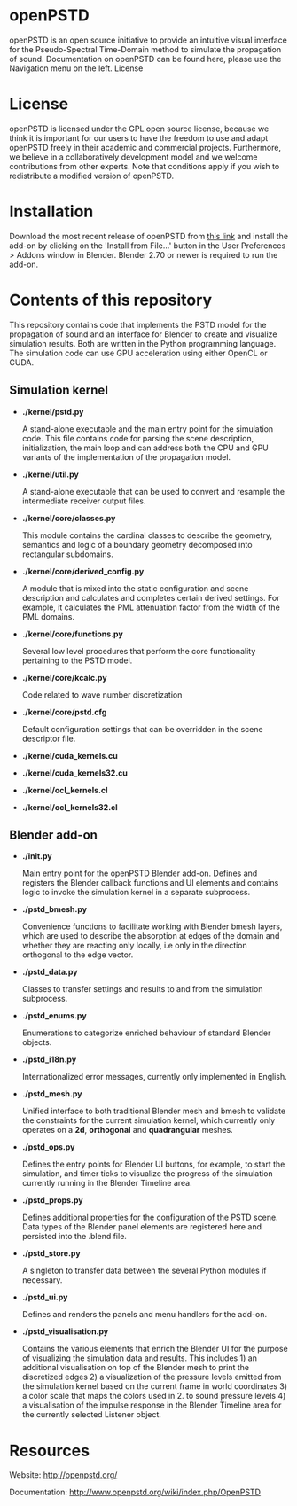 openPSTD
========

openPSTD is an open source initiative to provide an intuitive visual interface for the Pseudo-Spectral Time-Domain method to simulate the propagation of sound. Documentation on openPSTD can be found here, please use the Navigation menu on the left.
License

License
=======

openPSTD is licensed under the GPL open source license, because we think it is important for our users to have the freedom to use and adapt openPSTD freely in their academic and commercial projects. Furthermore, we believe in a collaboratively development model and we welcome contributions from other experts. Note that conditions apply if you wish to redistribute a modified version of openPSTD. 

Installation
============

Download the most recent release of openPSTD from [this link](http://openpstd.org/Download%20openPSTD.html) and install the add-on by clicking on the 'Install from File...' button in the User Preferences > Addons window in Blender. Blender 2.70 or newer is required to run the add-on.

Contents of this repository
=============================
This repository contains code that implements the PSTD model for the propagation of sound and an interface for Blender to create and visualize simulation results. Both are written in the Python programming language. The simulation code can use GPU acceleration using either OpenCL or CUDA.

Simulation kernel
-----------------

* **./kernel/pstd.py**

  A stand-alone executable and the main entry point for the simulation code. This file contains code for parsing the scene description, initialization, the main loop and can address both the CPU and GPU variants of the implementation of the propagation model.

* **./kernel/util.py**

  A stand-alone executable that can be used to convert and resample the intermediate receiver output files.

* **./kernel/core/classes.py**

  This module contains the cardinal classes to describe the geometry, semantics and logic of a boundary geometry decomposed into rectangular subdomains.

* **./kernel/core/derived_config.py**

  A module that is mixed into the static configuration and scene description and calculates and completes certain derived settings. For example, it calculates the PML attenuation factor from the width of the PML domains. 

* **./kernel/core/functions.py**

  Several low level procedures that perform the core functionality pertaining to the PSTD model.

* **./kernel/core/kcalc.py**

  Code related to wave number discretization

* **./kernel/core/pstd.cfg**

  Default configuration settings that can be overridden in the scene descriptor file.

* **./kernel/cuda_kernels.cu**


* **./kernel/cuda_kernels32.cu**


* **./kernel/ocl_kernels.cl**


* **./kernel/ocl_kernels32.cl**


Blender add-on
--------------

* **./__init__.py**

  Main entry point for the openPSTD Blender add-on. Defines and registers the Blender callback functions and UI elements and contains logic to invoke the simulation kernel in a separate subprocess.

* **./pstd_bmesh.py**

  Convenience functions to facilitate working with Blender bmesh layers, which are used to describe the absorption at edges of the domain and whether they are reacting only locally, i.e only in the direction orthogonal to the edge vector.

* **./pstd_data.py**

  Classes to transfer settings and results to and from the simulation subprocess.

* **./pstd_enums.py**

  Enumerations to categorize enriched behaviour of standard Blender objects.

* **./pstd_i18n.py**

  Internationalized error messages, currently only implemented in English.

* **./pstd_mesh.py**

  Unified interface to both traditional Blender mesh and bmesh to validate the constraints for the current simulation kernel, which currently only operates on a **2d**, **orthogonal** and **quadrangular** meshes. 

* **./pstd_ops.py**

  Defines the entry points for Blender UI buttons, for example, to start the simulation, and timer ticks to visualize the progress of the simulation currently running in the Blender Timeline area.

* **./pstd_props.py**

  Defines additional properties for the configuration of the PSTD scene. Data types of the Blender panel elements are registered here and persisted into the .blend file.

* **./pstd_store.py**

  A singleton to transfer data between the several Python modules if necessary.

* **./pstd_ui.py**

  Defines and renders the panels and menu handlers for the add-on.

* **./pstd_visualisation.py**

  Contains the various elements that enrich the Blender UI for the purpose of visualizing the simulation data and results. This includes 1) an additional visualisation on top of the Blender mesh to print the discretized edges 2) a visualization of the pressure levels emitted from the simulation kernel based on the current frame in world coordinates 3) a color scale that maps the colors used in 2. to sound pressure levels 4) a visualisation of the impulse response in the Blender Timeline area for the currently selected Listener object.

Resources
=========

Website: http://openpstd.org/

Documentation: http://www.openpstd.org/wiki/index.php/OpenPSTD
